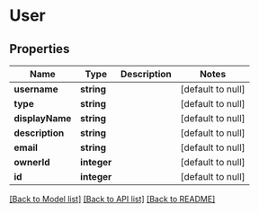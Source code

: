 # User

## Properties
Name | Type | Description | Notes
------------ | ------------- | ------------- | -------------
**username** | **string** |  | [default to null]
**type** | **string** |  | [default to null]
**displayName** | **string** |  | [default to null]
**description** | **string** |  | [default to null]
**email** | **string** |  | [default to null]
**ownerId** | **integer** |  | [default to null]
**id** | **integer** |  | [default to null]

[[Back to Model list]](../README.md#documentation-for-models) [[Back to API list]](../README.md#documentation-for-api-endpoints) [[Back to README]](../README.md)


